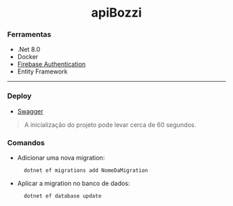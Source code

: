 ﻿<h1 align="center"> apiBozzi </h1>

### Ferramentas

- .Net 8.0
- Docker
- [Firebase Authentication](https://console.firebase.google.com)
- Entity Framework
---

### Deploy
- [Swagger](https://apibozzi.onrender.com/index.html)
>A inicialização do projeto pode levar cerca de 60 segundos.
### Comandos
- Adicionar uma nova migration:

        dotnet ef migrations add NomeDaMigration

- Aplicar a migration no banco de dados:

        dotnet ef database update
